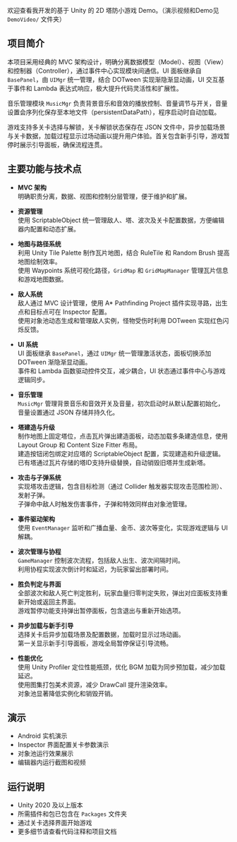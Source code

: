 欢迎查看我开发的基于 Unity 的 2D 塔防小游戏 Demo。（演示视频和Demo见 `DemoVideo/` 文件夹）

## 项目简介

本项目采用经典的 MVC 架构设计，明确分离数据模型（Model）、视图（View）和控制器（Controller），通过事件中心实现模块间通信。UI 面板继承自 `BasePanel`，由 `UIMgr` 统一管理，结合 DOTween 实现渐隐渐显动画，UI 交互基于事件和 Lambda 表达式响应，极大提升代码灵活性和扩展性。

音乐管理模块 `MusicMgr` 负责背景音乐和音效的播放控制、音量调节与开关，音量设置会序列化保存至本地文件（persistentDataPath），程序启动时自动加载。

游戏支持多关卡选择与解锁，关卡解锁状态保存在 JSON 文件中，异步加载场景与关卡数据，加载过程显示过场动画以提升用户体验。首关包含新手引导，游戏暂停时展示引导面板，确保流程连贯。

## 主要功能与技术点

- **MVC 架构**  
  明确职责分离，数据、视图和控制分层管理，便于维护和扩展。

- **资源管理**    
  使用 ScriptableObject 统一管理敌人、塔、波次及关卡配置数据，方便编辑器内配置和动态扩展。

- **地图与路径系统**  
  利用 Unity Tile Palette 制作瓦片地图，结合 RuleTile 和 Random Brush 提高地图绘制效率。  
  使用 Waypoints 系统可视化路径，`GridMap` 和 `GridMapManager` 管理瓦片信息和游戏地图数据。

- **敌人系统**  
  敌人通过 MVC 设计管理，使用 A* Pathfinding Project 插件实现寻路，出生点和目标点可在 Inspector 配置。  
  使用对象池动态生成和管理敌人实例，怪物受伤时利用 DOTween 实现红色闪烁反馈。

- **UI 系统**  
  UI 面板继承 `BasePanel`，通过 `UIMgr` 统一管理激活状态，面板切换添加 DOTween 渐隐渐显动画。  
  事件和 Lambda 函数驱动控件交互，减少耦合，UI 状态通过事件中心与游戏逻辑同步。

- **音乐管理**  
  `MusicMgr` 管理背景音乐和音效开关及音量，初次启动时从默认配置初始化，音量设置通过 JSON 存储并持久化。

- **塔建造与升级**  
  制作地图上固定塔位，点击瓦片弹出建造面板，动态加载多条建造信息，使用 Layout Group 和 Content Size Fitter 布局。  
  建造按钮闭包绑定对应塔的 ScriptableObject 配置，实现建造和升级逻辑。  
  已有塔通过瓦片存储的塔ID支持升级替换，自动销毁旧塔并生成新塔。

- **攻击与子弹系统**  
  实现塔攻击逻辑，包含目标检测（通过 Collider 触发器实现攻击范围检测）、发射子弹。  
  子弹命中敌人时触发伤害事件，子弹和特效同样由对象池管理。

- **事件驱动架构**  
  使用 `EventManager` 监听和广播血量、金币、波次等变化，实现游戏逻辑与 UI 解耦。

- **波次管理与协程**  
  `GameManager` 控制波次流程，包括敌人出生、波次间隔时间。  
  利用协程实现波次倒计时和延迟，为玩家留出部署时间。

- **胜负判定与界面**  
  全部波次和敌人死亡判定胜利，玩家血量归零判定失败，弹出对应面板支持重新开始或返回主界面。  
  游戏暂停功能支持弹出暂停面板，包含退出与重新开始选项。

- **异步加载与新手引导**  
  选择关卡后异步加载场景及配置数据，加载时显示过场动画。  
  第一关显示新手引导面板，游戏全局暂停保证引导流畅。

- **性能优化**  
  使用 Unity Profiler 定位性能瓶颈，优化 BGM 加载为同步预加载，减少加载延迟。  
  使用图集打包美术资源，减少 DrawCall 提升渲染效率。  
  对象池显著降低实例化和销毁开销。

## 演示
- Android 实机演示
- Inspector 界面配置关卡参数演示  
- 对象池运行效果展示  
- 编辑器内运行截图和视频

## 运行说明

- Unity 2020 及以上版本  
- 所需插件和包已包含在 `Packages` 文件夹  
- 通过关卡选择界面开始游戏  
- 更多细节请查看代码注释和项目文档
